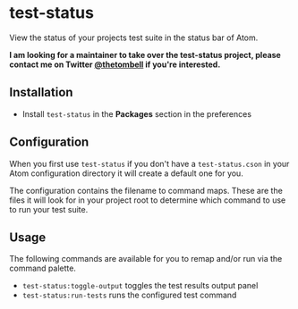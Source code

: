 # test-status

View the status of your projects test suite in the status bar of Atom.

**I am looking for a maintainer to take over the test-status project,
please contact me on Twitter [@thetombell](https://twitter.com/thetombell) if
you're interested.**

## Installation

  * Install `test-status` in the **Packages** section in the preferences

## Configuration

When you first use `test-status` if you don't have a `test-status.cson` in your
Atom configuration directory it will create a default one for you.

The configuration contains the filename to command maps. These are the files it
will look for in your project root to determine which command to use to run your
test suite.

## Usage

The following commands are available for you to remap and/or run via the command
palette.

  * `test-status:toggle-output` toggles the test results output panel
  * `test-status:run-tests` runs the configured test command

